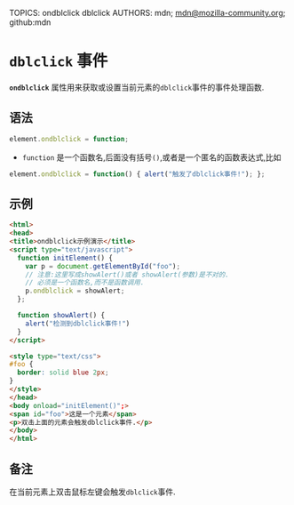 TOPICS: ondblclick
        dblclick
AUTHORS: mdn; mdn@mozilla-community.org; github:mdn

# `dblclick` 事件

**`ondblclick`** 属性用来获取或设置当前元素的`dblclick`事件的事件处理函数.

## 语法

```javascript
element.ondblclick = function;
```

- `function` 是一个函数名,后面没有括号`()`,或者是一个匿名的函数表达式,比如

```javascript
element.ondblclick = function() { alert("触发了dblclick事件!"); };
```

## 示例

```html
<html>
<head>
<title>ondblclick示例演示</title>
<script type="text/javascript">
  function initElement() {
    var p = document.getElementById("foo");
    // 注意:这里写成showAlert()或者 showAlert(参数)是不对的.
    // 必须是一个函数名,而不是函数调用.
    p.ondblclick = showAlert;
  };

  function showAlert() {
    alert("检测到dblclick事件!")
  }
</script>

<style type="text/css">
#foo {
  border: solid blue 2px;
}
</style>
</head>
<body onload="initElement()";>
<span id="foo">这是一个元素</span>
<p>双击上面的元素会触发dblclick事件.</p>
</body>
</html>
```

## 备注

在当前元素上双击鼠标左键会触发`dblclick`事件.
